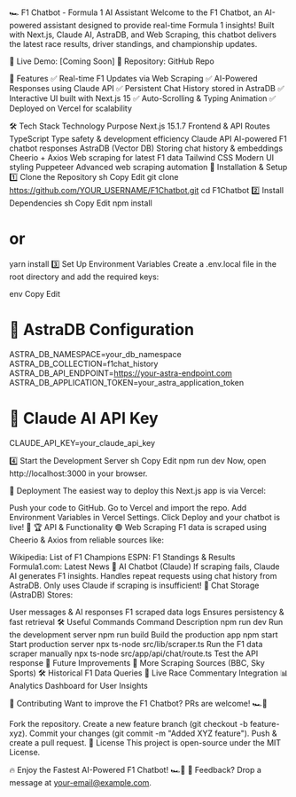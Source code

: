🏎️ F1 Chatbot - Formula 1 AI Assistant
Welcome to the F1 Chatbot, an AI-powered assistant designed to provide real-time Formula 1 insights! Built with Next.js, Claude AI, AstraDB, and Web Scraping, this chatbot delivers the latest race results, driver standings, and championship updates.

🚀 Live Demo: [Coming Soon]
📌 Repository: GitHub Repo

📌 Features
✅ Real-time F1 Updates via Web Scraping
✅ AI-Powered Responses using Claude API
✅ Persistent Chat History stored in AstraDB
✅ Interactive UI built with Next.js 15
✅ Auto-Scrolling & Typing Animation
✅ Deployed on Vercel for scalability

🛠️ Tech Stack
Technology	Purpose
Next.js 15.1.7	Frontend & API Routes
TypeScript	Type safety & development efficiency
Claude API	AI-powered F1 chatbot responses
AstraDB (Vector DB)	Storing chat history & embeddings
Cheerio + Axios	Web scraping for latest F1 data
Tailwind CSS	Modern UI styling
Puppeteer	Advanced web scraping automation
🔧 Installation & Setup
1️⃣ Clone the Repository
sh
Copy
Edit
git clone https://github.com/YOUR_USERNAME/F1Chatbot.git
cd F1Chatbot
2️⃣ Install Dependencies
sh
Copy
Edit
npm install
# or
yarn install
3️⃣ Set Up Environment Variables
Create a .env.local file in the root directory and add the required keys:

env
Copy
Edit

# 🔹 AstraDB Configuration
ASTRA_DB_NAMESPACE=your_db_namespace
ASTRA_DB_COLLECTION=f1chat_history
ASTRA_DB_API_ENDPOINT=https://your-astra-endpoint.com
ASTRA_DB_APPLICATION_TOKEN=your_astra_application_token

# 🔹 Claude AI API Key
CLAUDE_API_KEY=your_claude_api_key

4️⃣ Start the Development Server
sh
Copy
Edit
npm run dev
Now, open http://localhost:3000 in your browser.

🚀 Deployment
The easiest way to deploy this Next.js app is via Vercel:

Push your code to GitHub.
Go to Vercel and import the repo.
Add Environment Variables in Vercel Settings.
Click Deploy and your chatbot is live! 🎉
🏆 API & Functionality
🟢 Web Scraping
F1 data is scraped using Cheerio & Axios from reliable sources like:

Wikipedia: List of F1 Champions
ESPN: F1 Standings & Results
Formula1.com: Latest News
🤖 AI Chatbot (Claude)
If scraping fails, Claude AI generates F1 insights.
Handles repeat requests using chat history from AstraDB.
Only uses Claude if scraping is insufficient!
💾 Chat Storage (AstraDB)
Stores:

User messages & AI responses
F1 scraped data logs
Ensures persistency & fast retrieval
🛠️ Useful Commands
Command	Description
npm run dev	Run the development server
npm run build	Build the production app
npm start	Start production server
npx ts-node src/lib/scraper.ts	Run the F1 data scraper manually
npx ts-node src/app/api/chat/route.ts	Test the API response
📜 Future Improvements
🚀 More Scraping Sources (BBC, Sky Sports)
🛠 Historical F1 Data Queries
🔄 Live Race Commentary Integration
📊 Analytics Dashboard for User Insights

🏁 Contributing
Want to improve the F1 Chatbot? PRs are welcome! 🏎️💨

Fork the repository.
Create a new feature branch (git checkout -b feature-xyz).
Commit your changes (git commit -m "Added XYZ feature").
Push & create a pull request.
📜 License
This project is open-source under the MIT License.

🔥 Enjoy the Fastest AI-Powered F1 Chatbot! 🏎️💨
📩 Feedback? Drop a message at your-email@example.com.
